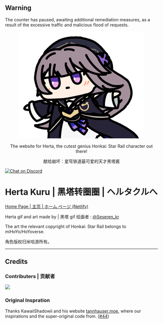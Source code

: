 ﻿## Warning
The counter has paused, awaiting additional remediation measures, as a result of the excessive traffic and malicious flood of requests.

<div align="center"><img src="img/hertaa_github.gif"></div>

<div align="center"><p>The website for Herta, the cutest genius Honkai: Star Rail character out there!</p>
<p>献给崩坏：星穹铁道最可爱的天才黑塔酱</p></div>

  [![Chat on Discord](https://img.shields.io/badge/chat-discord-blue?style=flat&logo=discord)](https://discord.gg/yzkEz6xxdM)

# Herta Kuru | 黑塔转圈圈 | ヘルタクルへ
[Home Page | 主页 | ホーム ページ (Netlify)](https://herta.ft2.ltd/)

Herta gif and art made by | 黑塔 gif 绘画者 : [@Seseren_kr](https://twitter.com/Seseren_kr) 

The art the relevant copyright of Honkai: Star Rail belongs to miHoYo/HoYoverse.

角色版权归米哈游所有。
***

## Credits
### Contributers | 贡献者

<a href="https://github.com/duiqt/herta_kuru/graphs/contributors">
  <img src="https://contrib.rocks/image?repo=duiqt/herta_kuru" />
</a>

### Original Inspration

Thanks KawaiiShadowii and his website [tannhauser.moe](https://tannhauser.moe/), where our inspirations and the super-original code from. ([#44](https://github.com/duiqt/herta_kuru/issues/44))
